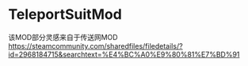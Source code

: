 # TeleportSuitMod

该MOD部分灵感来自于传送网MOD
https://steamcommunity.com/sharedfiles/filedetails/?id=2968184715&searchtext=%E4%BC%A0%E9%80%81%E7%BD%91

